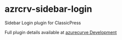 # azrcrv-sidebar-login
Sidebar Login plugin for ClassicPress

Full plugin details available at [azurecurve Development](https://development.azurecurve.co.uk/classicpress-plugins/sidebar-login/)
